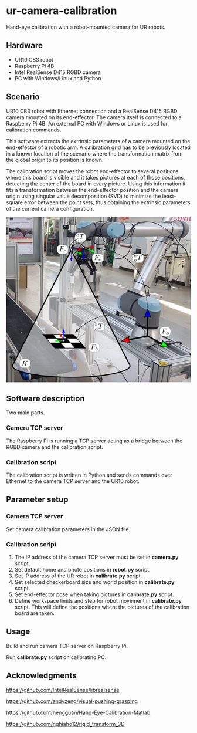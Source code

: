 # ur-camera-calibration

Hand-eye calibration with a robot-mounted camera for UR robots.

## Hardware

* UR10 CB3 robot
* Raspberry Pi 4B
* Intel RealSense D415 RGBD camera
* PC with Windows/Linux and Python

## Scenario

UR10 CB3 robot with Ethernet connection and a RealSense D415 RGBD camera mounted on its end-effector. The camera itself is connected to a Raspberry Pi 4B. An external PC with Windows or Linux is used for calibration commands.

This software extracts the extrinsic parameters of a camera mounted on the end-effector of a robotic arm. A calibration grid has to be previously located in a known location of the scenario where the transformation matrix from the global origin to its position is known.

The calibration script moves the robot end-effector to several positions where this board is visible and it takes pictures at each of those positions, detecting the center of the board in every picture. Using this information it fits a transformation between the end-effector position and the camera origin using singular value decomposition (SVD) to minimize the least-square error between the point sets, thus obtaining the extrinsic parameters of the current camera configuration. 

<img src="/docs/camera_calibration.png" width="600">

## Software description

Two main parts.

### Camera TCP server

The Raspberry Pi is running a TCP server acting as a bridge between the RGBD camera and the calibration script.

### Calibration script

The calibration script is written in Python and sends commands over Ethernet to the camera TCP server and the UR10 robot.

## Parameter setup

### Camera TCP server

Set camera calibration parameters in the JSON file.

### Calibration script

1. The IP address of the camera TCP server must be set in **camera.py** script.
2. Set default home and photo positions in **robot.py** script.
3. Set IP address of the UR robot in **calibrate.py** script.
4. Set selected checkerboard size and world position in **calibrate.py** script.
5. Set end-effector pose when taking pictures in **calibrate.py** script.
6. Define workspace limits and step for robot movement in **calibrate.py** script. This will define the positions where the pictures of the calibration board are taken.

## Usage

Build and run camera TCP server on Raspberry Pi.

Run **calibrate.py** script on calibrating PC.

## Acknowledgments

https://github.com/IntelRealSense/librealsense

https://github.com/andyzeng/visual-pushing-grasping

https://github.com/hengguan/Hand-Eye-Calibration-Matlab

https://github.com/nghiaho12/rigid_transform_3D
